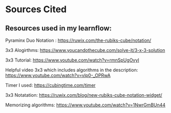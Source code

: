 <h1>Sources Cited</h1>
<h2>Resources used in my learnflow:</h2>

Pyraminx Duo Notation : https://ruwix.com/the-rubiks-cube/notation/

3x3 Alogirthms: https://www.youcandothecube.com/solve-it/3-x-3-solution

3x3 Tutorial: https://www.youtube.com/watch?v=rmnSpUgOvyI

Helpful video 3x3 which includes algorithms in the description: https://www.youtube.com/watch?v=vlp0-_OPRwA

Timer I used: https://cubingtime.com/timer

3x3 Notatation: https://ruwix.com/blog/new-rubiks-cube-notation-widget/

Memorizing algorithms: https://www.youtube.com/watch?v=1NwrGmBUn44
